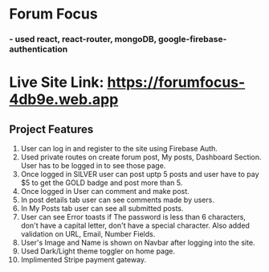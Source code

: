 # Forum Focus
### - used react, react-router, mongoDB, google-firebase-authentication 
# Live Site Link: https://forumfocus-4db9e.web.app


## Project Features
1. User can log in and register to the site using Firebase Auth.
2. Used private routes on create forum post, My posts, Dashboard Section. User has to be logged in to see those page.
3. Once logged in SILVER user can post uptp 5 posts and user have to pay $5 to get the GOLD badge and post more than 5.
4. Once logged in User can comment and make post.
5. In post details tab user can see comments made by users.
6. In My Posts tab user can see all submitted posts.
7. User can see Error toasts if The password is less than 6 characters, don't have a capital letter, don't have a special character. Also added validation on URL, Email, Number Fields.
8. User's Image and Name is shown on Navbar after logging into the site.
9. Used Dark/Light theme toggler on home page.
10. Implimented Stripe payment gateway.